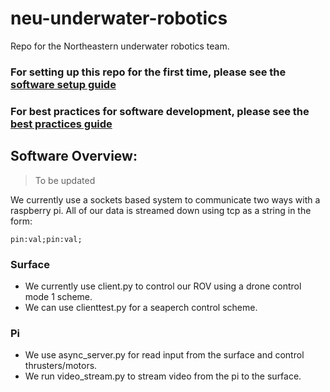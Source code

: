 # neu-underwater-robotics
Repo for the Northeastern underwater robotics team.

### For setting up this repo for the first time, please see the [software setup guide](software_setup.md)
### For best practices for software development, please see the [best practices guide](best_practices.md)


## Software Overview:
> To be updated

We currently use a sockets based system to communicate two ways with a raspberry pi.
All of our data is streamed down using tcp as a string in the form:
```
pin:val;pin:val;
```
### Surface
* We currently use client.py to control our ROV using a drone control mode 1 scheme.
* We can use clienttest.py for a seaperch control scheme.

### Pi
* We use async_server.py for read input from the surface and control thrusters/motors.
* We run video_stream.py to stream video from the pi to the surface.

